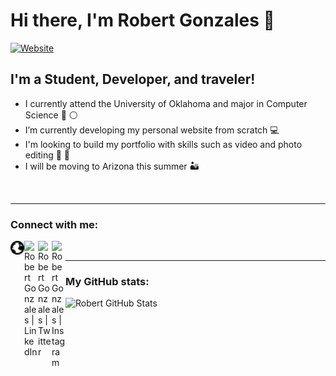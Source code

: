 # Hi there, I'm Robert Gonzales 👋 

[![Website](https://img.shields.io/website?label=My%20Website&style=for-the-badge&url=https%3A%2F%2Frobertgonzales71698.github.io/mywebsite/)](https://robertgonzales71698.github.io/mywebsite/)

## I'm a Student, Developer, and traveler!
-   I currently attend the University of Oklahoma and major in Computer Science 🔴 ⚪️ 
-   I’m currently developing my personal website from scratch 💻
-   I'm looking to build my portfolio with skills such as video and photo editing 🎥  📸
-   I will be moving to Arizona this summer 🏜
<br />
<hr />

### Connect with me:
[<img align="left" alt="My Website" width="22px" src="https://raw.githubusercontent.com/iconic/open-iconic/master/svg/globe.svg" />][website]
[<img align="left" alt="Robert Gonzales | LinkedIn" width="22px" src="https://cdn.jsdelivr.net/npm/simple-icons@v3/icons/linkedin.svg" />][linkedin]
[<img align="left" alt="Robert Gonzales | Twitter" width="22px" src="https://cdn.jsdelivr.net/npm/simple-icons@v3/icons/twitter.svg" />][twitter]
[<img align="left" alt="Robert Gonzales | Instagram" width="22px" src="https://cdn.jsdelivr.net/npm/simple-icons@v3/icons/instagram.svg" />][instagram]
<br />
<hr />

### My GitHub stats:
<img align="left" alt="Robert GitHub Stats" src="https://github-readme-stats.vercel.app/api?username=robertgonzales71698&show_icons=true&hide_border=true" /> 
<br />

<!---
![Metrics](https://metrics.lecoq.io/robertgonzales71698?template=classic&base.header=0&gists=1&lines=1&config.timezone=America%2FToronto)
-->

[website]: https://robertgonzales71698.github.io/mywebsite/
[twitter]: https://twitter.com/RobertGonz716
[youtube]: https://youtube.com/codeSTACKr
[instagram]: https://www.instagram.com/_robert_m_gonzales_/
[linkedin]: https://www.linkedin.com/in/robert-gonzales-07161998/
